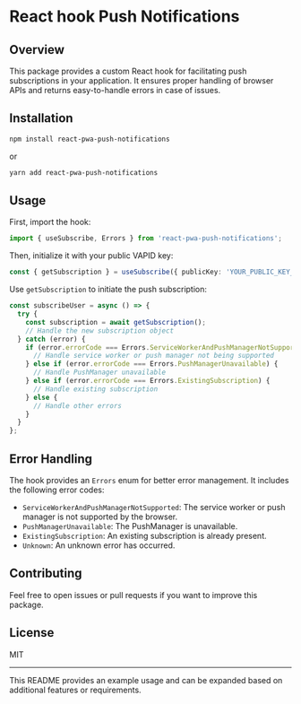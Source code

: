 # React hook Push Notifications

## Overview

This package provides a custom React hook for facilitating push subscriptions in your application. It ensures proper handling of browser APIs and returns easy-to-handle errors in case of issues.

## Installation

```bash
npm install react-pwa-push-notifications
```

or

```bash
yarn add react-pwa-push-notifications
```

## Usage

First, import the hook:

```typescript
import { useSubscribe, Errors } from 'react-pwa-push-notifications';
```

Then, initialize it with your public VAPID key:

```typescript
const { getSubscription } = useSubscribe({ publicKey: 'YOUR_PUBLIC_KEY_HERE' });
```

Use `getSubscription` to initiate the push subscription:

```typescript
const subscribeUser = async () => {
  try {
    const subscription = await getSubscription();
    // Handle the new subscription object
  } catch (error) {
    if (error.errorCode === Errors.ServiceWorkerAndPushManagerNotSupported) {
      // Handle service worker or push manager not being supported
    } else if (error.errorCode === Errors.PushManagerUnavailable) {
      // Handle PushManager unavailable
    } else if (error.errorCode === Errors.ExistingSubscription) {
      // Handle existing subscription
    } else {
      // Handle other errors
    }
  }
};
```

## Error Handling

The hook provides an `Errors` enum for better error management. It includes the following error codes:

- `ServiceWorkerAndPushManagerNotSupported`: The service worker or push manager is not supported by the browser.
- `PushManagerUnavailable`: The PushManager is unavailable.
- `ExistingSubscription`: An existing subscription is already present.
- `Unknown`: An unknown error has occurred.

## Contributing

Feel free to open issues or pull requests if you want to improve this package.

## License

MIT

---

This README provides an example usage and can be expanded based on additional features or requirements.
